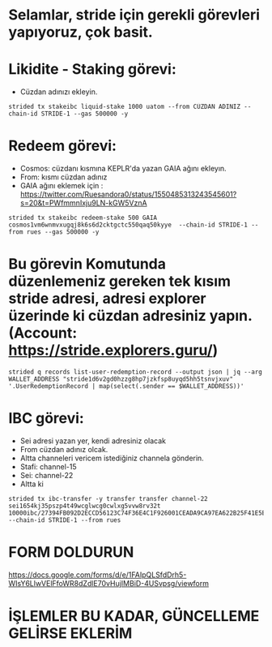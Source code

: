 # Selamlar, stride için gerekli görevleri yapıyoruz, çok basit.


# Likidite - Staking görevi: 

* Cüzdan adınızı ekleyin.

```
strided tx stakeibc liquid-stake 1000 uatom --from CÜZDAN ADINIZ --chain-id STRIDE-1 --gas 500000 -y
```

# Redeem görevi:

* Cosmos: cüzdanı kısmına KEPLR'da yazan GAIA ağını ekleyın.
* From: kısmı cüzdan adınız
* GAIA ağını eklemek için : https://twitter.com/Ruesandora0/status/1550485313243545601?s=20&t=PWfmmnIxju9LN-kGW5VznA

```
strided tx stakeibc redeem-stake 500 GAIA cosmos1vm6wnmvxugqj8k6s6d2cktgctc550qaq50kyye  --chain-id STRIDE-1 --from rues --gas 500000 -y
```

# Bu görevin Komutunda düzenlemeniz gereken tek kısım stride adresi, adresi explorer üzerinde ki cüzdan adresiniz yapın. (Account: https://stride.explorers.guru/)
```
strided q records list-user-redemption-record --output json | jq --arg WALLET_ADDRESS "stride1d6v2gd0hzzg8hp7jzkfsp8uyqd5hh5tsnvjxuv" '.UserRedemptionRecord | map(select(.sender == $WALLET_ADDRESS))'
```

# IBC görevi:

* Sei adresi yazan yer, kendi adresiniz olacak
* From cüzdan adınız olcak.
* Altta channeleri vericem istediğiniz channela gönderin.
* Stafi: channel-15
* Sei: channel-22 
* Altta ki 

```
strided tx ibc-transfer -y transfer transfer channel-22 sei1654kj35pszp4t49wcglwcg0cwlxg5vvw8rv32t 10000ibc/27394FB092D2ECCD56123C74F36E4C1F926001CEADA9CA97EA622B25F41E5EB2  --chain-id STRIDE-1 --from rues
```

# FORM DOLDURUN

https://docs.google.com/forms/d/e/1FAIpQLSfdDrh5-WIsY6LlwVElFfoWR8dZdlE70vHujIMBiD-4USvpsg/viewform

# İŞLEMLER BU KADAR, GÜNCELLEME GELİRSE EKLERİM
